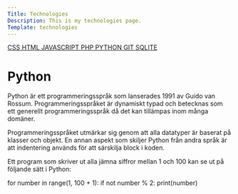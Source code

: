 ```yaml
---
Title: Technologies
Description: This is my technologies page.
Template: technologies
---
```


<div class="grid tech">

<div class="sidebar">

<a href="css" class="sidebar-box">
CSS
</a>

<a href="html" class="sidebar-box">
HTML
</a>

<a href="javascript" class="sidebar-box">
JAVASCRIPT
</a>

<a href="php" class="sidebar-box">
PHP
</a>

<a href="python" class="sidebar-box sidebar-active">
PYTHON
</a>

<a href="git" class="sidebar-box">
GIT
</a>

<a href="sqlite" class="sidebar-box">
SQLITE
</a>
</div>


<div class="tech-content">

<h1>Python</h1>

Python är ett programmeringsspråk som lanserades 1991 av Guido van Rossum. Programmeringsspråket är dynamiskt typad och betecknas som ett generellt programmeringsspråk då det kan tillämpas inom många domäner.

Programmeringsspråket utmärkar sig genom att alla datatyper är baserat på klasser och objekt. En annan aspekt som skiljer Python från andra språk är att indentering används för att särskilja block i koden.

Ett program som skriver ut alla jämna siffror mellan 1 och 100 kan se ut på följande sätt i Python:

for number in range(1, 100 + 1):
    if not number % 2:
        print(number)

</div>

</div>
